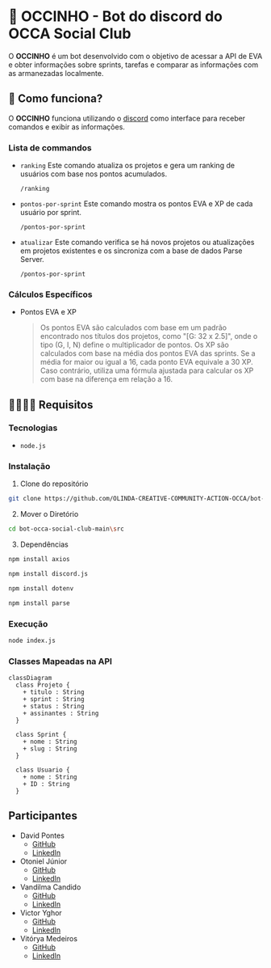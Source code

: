 # 🤖 OCCINHO - Bot do discord do OCCA Social Club
O **OCCINHO** é um bot desenvolvido com o objetivo de acessar a API de EVA e obter informações sobre sprints, tarefas e comparar as informações com as armanezadas localmente.

## 🤔 Como funciona?

O **OCCINHO** funciona utilizando o [discord](https://discord.com) como interface para receber comandos e exibir as informações.

### Lista de commandos
- `ranking` Este comando atualiza os projetos e gera um ranking de usuários com base nos pontos acumulados.

    ```
    /ranking
    ```

- `pontos-por-sprint` Este comando mostra os pontos EVA e XP de cada usuário por sprint.

    ```
    /pontos-por-sprint
    ```

- `atualizar` Este comando verifica se há novos projetos ou atualizações em projetos existentes e os sincroniza com a base de dados Parse Server.


    ```
    /pontos-por-sprint
    ```
    
### Cálculos Específicos
- Pontos EVA e XP

  > Os pontos EVA são calculados com base em um padrão encontrado nos títulos dos projetos, como "[G: 32 x 2.5]", onde o tipo (G, I, N) define o multiplicador de pontos.
Os XP são calculados com base na média dos pontos EVA das sprints. Se a média for maior ou igual a 16, cada ponto EVA equivale a 30 XP. Caso contrário, utiliza uma fórmula ajustada para calcular os XP com base na diferença em relação a 16.

## 👩‍💻👨‍💻 Requisitos

### Tecnologias
- `node.js`

### Instalação
1)  Clone do repositório
  
```bash
git clone https://github.com/OLINDA-CREATIVE-COMMUNITY-ACTION-OCCA/bot-occa-social-club.git
```
2)  Mover o Diretório
```bash
cd bot-occa-social-club-main\src
```
3) Dependências
```bash
npm install axios
```
```bash
npm install discord.js
```
```bash
npm install dotenv
```
```bash
npm install parse
```
### Execução
```bash
node index.js
```

### Classes Mapeadas na API

```mermaid
classDiagram
  class Projeto {
    + titulo : String
    + sprint : String
    + status : String
    + assinantes : String
  }

  class Sprint {
    + nome : String
    + slug : String
  }

  class Usuario {
    + nome : String
    + ID : String
  }
```
## Participantes
- David Pontes
  - [GitHub](https://github.com/Davidbjjj)
  - [LinkedIn](https://www.linkedin.com/in/pondavid/)
- Otoniel Júnior
  - [GitHub](https://github.com/otonielnn)
  - [LinkedIn](https://www.linkedin.com/in/otonielnn/)
- Vandilma Candido
  - [GitHub](https://github.com/Vandilmacandido)
  - [LinkedIn](https://www.linkedin.com/in/vandilma-candido/)
- Victor Yghor
  - [GitHub](https://github.com/Davidbjjj)
  - [LinkedIn](https://www.linkedin.com/in/victor-yghor/)
- Vitórya Medeiros
  - [GitHub](https://github.com/vitoryamedeiros)
  - [LinkedIn](https://www.linkedin.com/in/vitoryamedeiros/)